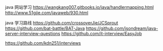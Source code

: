 java 网站学习
https://wangkang007.gitbooks.io/java/handlermapping.html
http://www.51gjie.com/javaweb/930.html


java 学习路线
https://github.com/crossoverJie/JCSprout
https://github.com/bat-battle/BAT-Java
https://github.com/jsondream/java-server-interview-questions
https://github.com/it-interview/EasyJob


https://github.com/kdn251/interviews